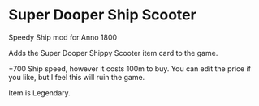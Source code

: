 # Super Dooper Ship Scooter
Speedy Ship mod for Anno 1800

Adds the Super Dooper Shippy Scooter item card to the game.

+700 Ship speed, however it costs 100m to buy.  You can edit the price if you like, but I feel this will ruin the game.

Item is Legendary.

